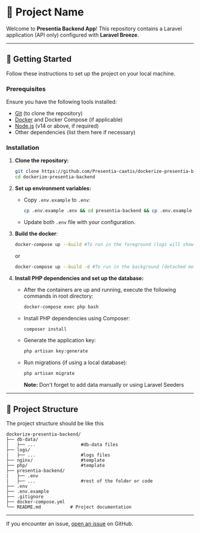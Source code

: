 # 🌟 Project Name

Welcome to **Presentia Backend App**! This repository contains a Laravel application (API only) configured with **Laravel Breeze**.

---

## 🚀 Getting Started

Follow these instructions to set up the project on your local machine.

### Prerequisites

Ensure you have the following tools installed:

- [Git](https://git-scm.com/) (to clone the repository)
- [Docker](https://www.docker.com/) and Docker Compose (if applicable)
- [Node.js](https://nodejs.org/) (v14 or above, if required)
- Other dependencies (list them here if necessary)

### Installation

1. **Clone the repository:**
   ```bash
   git clone https://github.com/Presentia-caatis/dockerize-presentia-backend.git
   cd dockerize-presentia-backend
   ```

2. **Set up environment variables:**
    - Copy `.env.example` to `.env`:
        ```bash
        cp .env.example .env && cd presentia-backend && cp .env.example .env 
        ```
    - Update both `.env` file with your configuration.

3. **Build the docker**:    
    ```bash
    docker-compose up --build #To run in the foreground (logs will show in the terminal):
    ```
    or
    ```bash
    docker-compose up --build -d #To run in the background (detached mode):
    ```
4. **Install PHP dependencies and set up the database:**
    - After the containers are up and running, execute the following commands in root directory:
        ```bash
        docker-compose exec php bash
        ```
    - Install PHP dependencies using Composer:
        ```bash
        composer install
        ```
    - Generate the application key:
        ```bash
        php artisan key:generate
        ```
    - Run migrations (if using a local database):
        ```bash
        php artisan migrate
        ```
        **Note:** Don't forget to add data manually or using Laravel Seeders
---

## 📂 Project Structure
The project structure should be like this
```plaintext
dockerize-presentia-backend/
├── db-data/                
│   ├── ...                 #db-data files
├── logs/   
|   ├── ...                 #logs files
├── nginx/                  #template
├── php/                    #template
├── presentia-backend/
|   ├── .env
|   ├── ...                 #rest of the folder or code
├── .env
├── .env.example  
├── .gitignore        
├── docker-compose.yml  
└── README.md           # Project documentation
```

---



If you encounter an issue, [open an issue](https://github.com/username/repo-name/issues) on GitHub.
